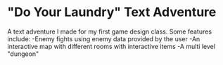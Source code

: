# "Do Your Laundry" Text Adventure

A text adventure I made for my first game design class. Some features include:
-Enemy fights using enemy data provided by the user
-An interactive map with different rooms with interactive items
-A multi level "dungeon"
